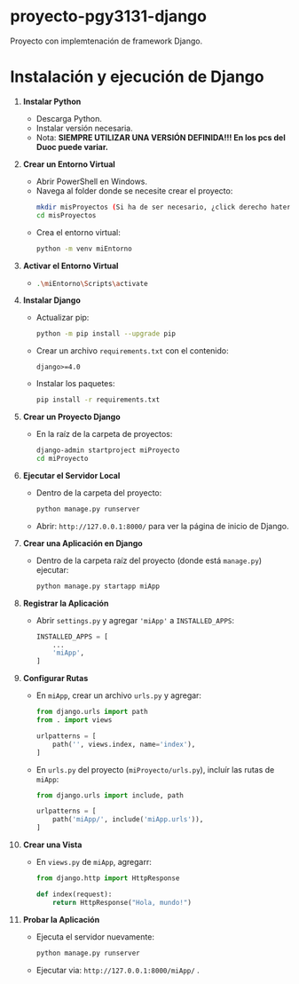# proyecto-pgy3131-django
 Proyecto con implemtenación de framework Django.

# Instalación y ejecución de Django
1. **Instalar Python**

   - Descarga Python.
   - Instalar versión necesaria.
   - Nota: **SIEMPRE UTILIZAR UNA VERSIÓN DEFINIDA!!! En los pcs del Duoc puede variar.**
2. **Crear un Entorno Virtual**

   - Abrir PowerShell en Windows.
   - Navega al folder donde se necesite crear el proyecto:
     ```bash
     mkdir misProyectos (Si ha de ser necesario, ¿click derecho haters?)
     cd misProyectos
     ```
   - Crea el entorno virtual:
     ```bash
     python -m venv miEntorno
     ```
3. **Activar el Entorno Virtual**

   -
     ```bash
     .\miEntorno\Scripts\activate
     ```

4. **Instalar Django**

   - Actualizar pip:
     ```bash
     python -m pip install --upgrade pip
     ```
   - Crear un archivo `requirements.txt` con el contenido:
     ```text
     django>=4.0
     ```
   - Instalar los paquetes:
     ```bash
     pip install -r requirements.txt
     ```
5. **Crear un Proyecto Django**

   - En la raíz de la carpeta de proyectos:
     ```bash
     django-admin startproject miProyecto
     cd miProyecto
     ```
6. **Ejecutar el Servidor Local**

   - Dentro de la carpeta del proyecto:
     ```bash
     python manage.py runserver
     ```
   - Abrir: `http://127.0.0.1:8000/` para ver la página de inicio de Django.
7. **Crear una Aplicación en Django**

   - Dentro de la carpeta raíz del proyecto (donde está `manage.py`) ejecutar:
     ```bash
     python manage.py startapp miApp
     ```
8. **Registrar la Aplicación**

   - Abrir `settings.py` y agregar `'miApp'` a `INSTALLED_APPS`:
     ```python
     INSTALLED_APPS = [
         ...
         'miApp',
     ]
     ```
9. **Configurar Rutas**

   - En `miApp`, crear un archivo `urls.py` y agregar:
     ```python
     from django.urls import path
     from . import views

     urlpatterns = [
         path('', views.index, name='index'),
     ]
     ```
   - En `urls.py` del proyecto (`miProyecto/urls.py`), incluír las rutas de `miApp`:
     ```python
     from django.urls import include, path

     urlpatterns = [
         path('miApp/', include('miApp.urls')),
     ]
     ```
10. **Crear una Vista**

    - En `views.py` de `miApp`, agregarr:
      ```python
      from django.http import HttpResponse

      def index(request):
          return HttpResponse("Hola, mundo!")
      ```
11. **Probar la Aplicación**

    - Ejecuta el servidor nuevamente:
      ```bash
      python manage.py runserver
      ```
    - Ejecutar via: `http://127.0.0.1:8000/miApp/` .
